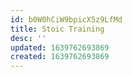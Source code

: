 ```yaml
---
id: b0W0hCiW9bpicX5z9LfMd
title: Stoic Training
desc: ''
updated: 1639762693869
created: 1639762693869
---
```


